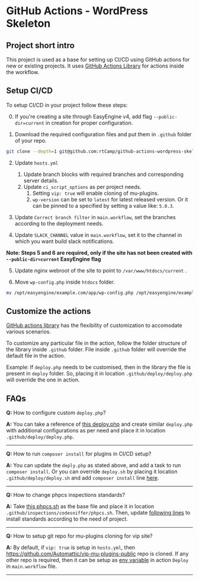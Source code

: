 # GitHub Actions - WordPress Skeleton
    
## Project short intro
This project is used as a base for setting up CI/CD using GitHub actions for new or existing projects. It uses [GitHub Actions Library](https://github.com/rtCamp/github-actions-library) for actions inside the workflow.

## Setup CI/CD
To setup CI/CD in your project follow these steps:

0. If you're creating a site through EasyEngine v4, add flag `--public-dir=current` in creation for proper configuration.

1. Download the required configuration files and put them in `.github` folder of your repo.

```bash
git clone --depth=1 git@github.com:rtCamp/github-actions-wordpress-skeleton.git
```

2. Update `hosts.yml`
    1. Update branch blocks with required branches and corresponding server details.
    2. Update `ci_script_options` as per project needs.
        1. Setting `vip: true` will enable cloning of mu-plugins.
        2. `wp-version` can be set to `latest` for latest released version. Or it can be pinned to a specified by setting a value like: `5.0.3`.

3. Update `Correct branch filter` in `main.workflow`, set the branches according to the deployment needs.

4. Update `SLACK_CHANNEL` value in `main.workflow`, set it to the channel in which you want build slack notifications.

**Note: Steps 5 and 6 are required, only if the site has not been created with `--public-dir=current` EasyEngine flag**

5. Update nginx webroot of the site to point to `/var/www/htdocs/current` .

6. Move `wp-config.php` inside `htdocs` folder.
```bash
mv /opt/easyengine/example.com/app/wp-config.php /opt/easyengine/example.com/app/htdocs/wp-config.php 
```

## Customize the actions

[GitHub actions library](https://github.com/rtCamp/github-actions-library) has the flexibility of customization to accomodate various scenarios.

To customize any particular file in the action, follow the folder structure of the library inside `.github` folder. File inside `.github` folder will override the default file in the action.

Example: If `deploy.php` needs to be customised, then in the library the file is present in `deploy` folder. So, placing it in location `.github/deploy/deploy.php` will override the one in action.

## FAQs

**Q:** How to configure custom `deploy.php`?

**A:** You can take a reference of [this deploy.php](https://github.com/rtCamp/github-actions-library/blob/master/deploy/deploy.php) and create similar `deploy.php` with additional configurations as per need and place it in location `.github/deploy/deploy.php`.

----

**Q:** How to run `composer install` for plugins in CI/CD setup?

**A:** You can update the `deply.php` as stated above, and add a task to run `composer install`. Or you can override `deploy.sh` by placing it location `.github/deploy/deploy.sh` and add `composer install` line [here](https://github.com/rtCamp/github-actions-library/blob/7af8f915bfa9263e2241d8f0db42ab05804ec5a2/deploy/deploy.sh#L55).

----

**Q:** How to change phpcs inspections standards?

**A:** Take [this phpcs.sh](https://raw.githubusercontent.com/rtCamp/github-actions-library/7af8f915bfa9263e2241d8f0db42ab05804ec5a2/inspections/codesniffer/phpcs.sh) as the base file and place it in location `.github/inspections/codesniffer/phpcs.sh`. Then, update [following lines](https://github.com/rtCamp/github-actions-library/blob/7af8f915bfa9263e2241d8f0db42ab05804ec5a2/inspections/codesniffer/phpcs.sh#L19-L24) to install standards according to the need of project.

----

**Q:** How to setup git repo for mu-plugins cloning for vip site?

**A:** By default, if `vip: true` is setup in `hosts.yml`, then https://github.com/Automattic/vip-mu-plugins-public repo is cloned. If any other repo is required, then it can be setup as [env variable](https://github.com/rtCamp/github-actions-library/tree/7af8f915bfa9263e2241d8f0db42ab05804ec5a2/deploy#environment-variables-that-can-be-setup-in-the-github-actions) in action `Deploy` in `main.workflow` file. 

----
